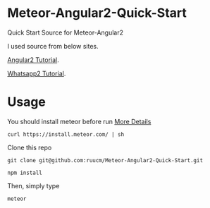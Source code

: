 # Meteor-Angular2-Quick-Start

Quick Start Source for Meteor-Angular2

I used source from below sites.

[Angular2 Tutorial](https://angular.io/docs/ts/latest/guide/setup.html).

[Whatsapp2 Tutorial](https://angular-meteor.com/tutorials/whatsapp2/meteor/setup).

# Usage

You should install meteor before run
[More Details](https://www.meteor.com/install)

```
curl https://install.meteor.com/ | sh
```
Clone this repo
```
git clone git@github.com:ruucm/Meteor-Angular2-Quick-Start.git
```

```
npm install
```

Then, simply type
```
meteor
```
